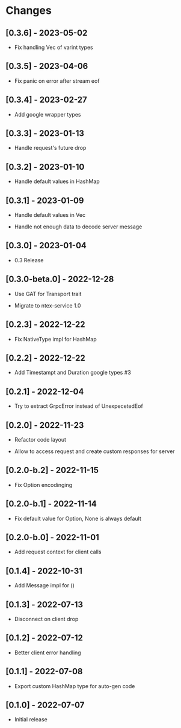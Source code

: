 # Changes

## [0.3.6] - 2023-05-02

* Fix handling Vec of varint types

## [0.3.5] - 2023-04-06

* Fix panic on error after stream eof

## [0.3.4] - 2023-02-27

* Add google wrapper types

## [0.3.3] - 2023-01-13

* Handle request's future drop

## [0.3.2] - 2023-01-10

* Handle default values in HashMap

## [0.3.1] - 2023-01-09

* Handle default values in Vec<T>

* Handle not enough data to decode server message

## [0.3.0] - 2023-01-04

* 0.3 Release

## [0.3.0-beta.0] - 2022-12-28

* Use GAT for Transport trait

* Migrate to ntex-service 1.0

## [0.2.3] - 2022-12-22

* Fix NativeType impl for HashMap

## [0.2.2] - 2022-12-22

* Add Timestampt and Duration google types #3

## [0.2.1] - 2022-12-04

* Try to extract GrpcError instead of UnexpecetedEof

## [0.2.0] - 2022-11-23

* Refactor code layout

* Allow to access request and create custom responses for server

## [0.2.0-b.2] - 2022-11-15

* Fix Option<T> encodinging

## [0.2.0-b.1] - 2022-11-14

* Fix default value for Option<T>, None is always default

## [0.2.0-b.0] - 2022-11-01

* Add request context for client calls

## [0.1.4] - 2022-10-31

* Add Message impl for ()

## [0.1.3] - 2022-07-13

* Disconnect on client drop

## [0.1.2] - 2022-07-12

* Better client error handling

## [0.1.1] - 2022-07-08

* Export custom HashMap type for auto-gen code

## [0.1.0] - 2022-07-07

* Initial release
